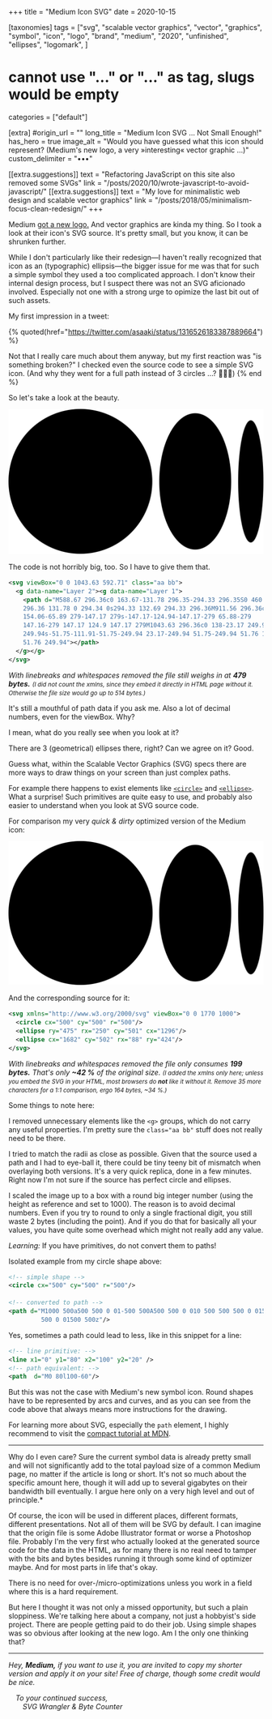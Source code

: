 +++
title = "Medium Icon SVG"
date = 2020-10-15

[taxonomies]
tags = ["svg", "scalable vector graphics", "vector", "graphics", "symbol", "icon", "logo", "brand", "medium", "2020", "unfinished", "ellipses", "logomark", ]
# cannot use "…" or "..." as tag, slugs would be empty
categories = ["default"]

[extra]
#origin_url = ""
long_title = "Medium Icon SVG … Not Small Enough!"
has_hero = true
image_alt = "Would you have guessed what this icon should represent? (Medium's new logo, a very »interesting« vector graphic …)"
custom_delimiter = "•••"

[[extra.suggestions]]
text = "Refactoring JavaScript on this site also removed some SVGs"
link = "/posts/2020/10/wrote-javascript-to-avoid-javascript/"
[[extra.suggestions]]
text = "My love for minimalistic web design and scalable vector graphics"
link = "/posts/2018/05/minimalism-focus-clean-redesign/"
+++

Medium [got a new logo.][m-new] And vector graphics are kinda my thing. So I took a look at their icon's SVG source. It's pretty small, but you know, it can be shrunken further.

<!-- more -->

While I don't particularly like their redesign—I haven't really recognized that icon as an (typographic) ellipsis—the bigger issue for me was that for such a simple symbol they used a too complicated approach. I don't know their internal design process, but I suspect there was not an SVG aficionado involved. Especially not one with a strong urge to opimize the last bit out of such assets.

My first impression in a tweet:

{% quoted(href="https://twitter.com/asaaki/status/1316526183387889664") %}
<p>Not that I really care much about them anyway, but my first reaction was "is something broken?" I checked even the source code to see a simple SVG icon. (And why they went for a full path instead of 3 circles …? 🤷🏻‍♂️)
{% end %}

So let's take a look at the beauty.

<div class="w50 box_center">

![Medium's new symbol icon (vector graphic / SVG)](./medium.icon.sanitized.svg)

</div>

The code is not horribly big, too. So I have to give them that.

```xml
<svg viewBox="0 0 1043.63 592.71" class="aa bb">
  <g data-name="Layer 2"><g data-name="Layer 1">
    <path d="M588.67 296.36c0 163.67-131.78 296.35-294.33 296.35S0 460 0
    296.36 131.78 0 294.34 0s294.33 132.69 294.33 296.36M911.56 296.36c0
    154.06-65.89 279-147.17 279s-147.17-124.94-147.17-279 65.88-279
    147.16-279 147.17 124.9 147.17 279M1043.63 296.36c0 138-23.17 249.94-51.76
    249.94s-51.75-111.91-51.75-249.94 23.17-249.94 51.75-249.94 51.76 111.9
    51.76 249.94"></path>
  </g></g>
</svg>
```

_With linebreaks and whitespaces removed the file still weighs in at **479 bytes.** <small>(I did not count the xmlns, since they embed it directly in HTML page without it. Otherwise the file size would go up to 514 bytes.)</small>_

It's still a mouthful of path data if you ask me. Also a lot of decimal numbers, even for the viewBox. Why?

I mean, what do you really see when you look at it?

There are 3 (geometrical) ellipses there, right? Can we agree on it? Good.

Guess what, within the Scalable Vector Graphics (SVG) specs there are more ways to draw things on your screen than just complex paths.

For example there happens to exist elements like [`<circle>`][circle] and [`<ellipse>`][ellipse]. What a surprise! Such primitives are quite easy to use, and probably also easier to understand when you look at SVG source code.

For comparison my very _quick & dirty_ optimized version of the Medium icon:

<div class="w50 box_center">

![Medium's new icon made out of primitive elements](./medium.icon.ellipses.svg)

</div>

And the corresponding source for it:

```xml
<svg xmlns="http://www.w3.org/2000/svg" viewBox="0 0 1770 1000">
  <circle cx="500" cy="500" r="500"/>
  <ellipse ry="475" rx="250" cy="501" cx="1296"/>
  <ellipse cx="1682" cy="502" rx="88" ry="424"/>
</svg>
```

_With linebreaks and whitespaces removed the file only consumes **199 bytes.** That's only **~42 %** of the original size. <small>(I added the xmlns only here; unless you embed the SVG in your HTML, most browsers do **not** like it without it. Remove 35 more characters for a 1:1 comparison, ergo 164 bytes, ~34 %.)</small>_

Some things to note here:

I removed unnecessary elements like the `<g>` groups, which do not carry any useful properties. I'm pretty sure the `class="aa bb"` stuff does not really need to be there.

I tried to match the radii as close as possible. Given that the source used a path and I had to eye-ball it, there could be tiny teeny bit of mismatch when overlaying both versions. It's a very quick replica, done in a few minutes. Right now I'm not sure if the source has perfect circle and ellipses.

I scaled the image up to a box with a round big integer number (using the height as reference and set to 1000). The reason is to avoid decimal numbers. Even if you try to round to only a single fractional digit, you still waste 2 bytes (including the point). And if you do that for basically all your values, you have quite some overhead which might not really add any value.

_Learning:_ If you have primitives, do not convert them to paths!

Isolated example from my circle shape above:

```xml
<!-- simple shape -->
<circle cx="500" cy="500" r="500"/>

<!-- converted to path -->
<path d="M1000 500a500 500 0 01-500 500A500 500 0 010 500 500 500 0 01500 0a500
         500 0 01500 500z"/>
```

Yes, sometimes a path could lead to less, like in this snippet for a line:

```xml
<!-- line primitive: -->
<line x1="0" y1="80" x2="100" y2="20" />
<!-- path equivalent: -->
<path  d="M0 80l100-60"/>
```

But this was not the case with Medium's new symbol icon. Round shapes have to be represented by arcs and curves, and as you can see from the code above that always means more instructions for the drawing.

For learning more about SVG, especially the `path` element, I highly recommend to visit the [compact tutorial at MDN][mdn].

-----

Why do I even care? Sure the current symbol data is already pretty small and will not significantly add to the total payload size of a common Medium page, no matter if the article is long or short. It's not so much about the specific amount here, though it will add up to several gigabytes on their bandwidth bill eventually. I argue here only on a very high level and out of principle.<a title="Also I have too much free time at hand right now. 😅">*</a>

Of course, the icon will be used in different places, different formats, different presentations. Not all of them will be SVG by default. I can imagine that the origin file is some Adobe Illustrator format or worse a Photoshop file. Probably I'm the very first who actually looked at the generated source code for the data in the HTML, as for many there is no real need to tamper with the bits and bytes besides running it through some kind of optimizer maybe. And for most parts in life that's okay.

There is no need for over-/micro-optimizations unless you work in a field where this is a hard requirement.

But here I thought it was not only a missed opportunity, but such a plain sloppiness. We're talking here about a company, not just a hobbyist's side project. There are people getting paid to do their job. Using simple shapes was so obvious after looking at the new logo. Am I the only one thinking that?

-----

_Hey, **Medium,** if you want to use it, you are invited to copy my shorter version and apply it on your site! <a title="Of course, I do not expect any response nor appreciation for what I've done. In another world I could have asked for quite some money here. That's why I'm not a consultant, I would fail in that kind of job.">Free of charge, though some credit would be nice.</a>_

<!--  _Sincerely yours,\ -->
 _To your continued success,\
  SVG Wrangler & Byte Counter_

[m-new]: https://blog.medium.com/a-more-expressive-medium-starting-with-medium-63b562206d8f
[circle]: https://developer.mozilla.org/en-US/docs/Web/SVG/Element/circle
[ellipse]: https://developer.mozilla.org/en-US/docs/Web/SVG/Element/ellipse
[mdn]: https://developer.mozilla.org/en-US/docs/Web/SVG/Tutorial/Paths
